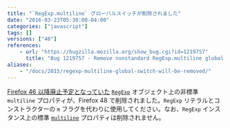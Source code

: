 ```yaml
---
title: "`RegExp.multiline` グローバルスイッチが削除されました"
date: "2016-03-23T05:30:00-04:00"
categories: ["javascript"]
tags: []
versions: ["48"]
references:
    - url: "https://bugzilla.mozilla.org/show_bug.cgi?id=1219757"
      title: "Bug 1219757 - Remove nonstandard RegExp.multiline global switch"
aliases:
    - "/docs/2015/regexp-multiline-global-switch-will-be-removed/"
---
```

[Firefox 46 以降廃止予定となっていた](https://www.fxsitecompat.com/ja/docs/2015/regexp-multiline-global-switch-has-been-deprecated/) [`RegExp`](https://developer.mozilla.org/ja/docs/Web/JavaScript/Reference/Global_Objects/RegExp) オブジェクト上の非標準 `multiline` プロパティが、Firefox 48 で削除されました。`RegExp` リテラルとコンストラクターの `m` フラグを代わりに使用してください。なお、`RegExp` インスタンス上の標準 [`multiline`](https://developer.mozilla.org/ja/docs/Web/JavaScript/Reference/Global_Objects/RegExp/multiline) プロパティは削除されません。
